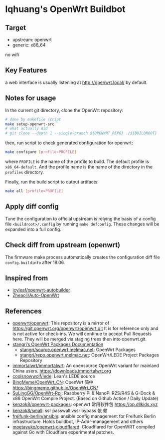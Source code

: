 # lqhuang's OpenWrt Buildbot

## Target

- upstream: openwrt
- generic: x86_64

no wifi

## Key Features

a web interface is usually listening at http://openwrt.local/ by default.

## Notes for usage

In the current git directory, clone the OpenWrt repository:

```sh
# done by makefile script
make setup-openwrt-src
# what actually did
# git clone --depth 1 --single-branch ${OPENWRT_REPO} ./${BUILDROOT}
```

then, run script to check generated configuration for openwrt:

```sh
make configure [profile=PROFILE]
```

where `PROFILE` is the name of the profile to build. The default profile is `x86_64-default`.
And the profile name is the name of the directory in the `profiles` directory.

Finally, run the build script to output artifacts:

```sh
make all [profile=PROFILE]
```

## Apply diff config

Tune the configuration to official upstream is relying the basis of a config
file `<buildroot>/.config` by running `make defconfig`. These changes will be
expanded into a full config.

## Check diff from upstream (openwrt)

The firmware make process automatically creates the configuration diff file
`config.buildinfo` after 18.06.

## Inspired from

- [icyleaf/openwrt-autobuilder](https://github.com/icyleaf/openwrt-autobuilder)
- [Zheaoli/Auto-OpenWrt](https://github.com/Zheaoli/Auto-OpenWrt)

## References

- [openwrt/openwrt](https://github.com/openwrt/openwrt): This repository is a
  mirror of https://git.openwrt.org/openwrt/openwrt.git It is for reference only
  and is not active for check-ins. We will continue to accept Pull Requests
  here. They will be merged via staging trees then into openwrt.git.
- [stangri’s OpenWrt Packages Documentation](https://docs.openwrt.melmac.net/)
  - [stangri/source.openwrt.melmac.net](https://github.com/stangri/source.openwrt.melmac.net):
    OpenWrt Packages
  - [stangri/repo.openwrt.melmac.net](https://github.com/stangri/repo.openwrt.melmac.net):
    OpenWrt/LEDE Project Packages Repository
- [immortalwrt/immortalwrt](https://github.com/immortalwrt/immortalwrt): An
  opensource OpenWrt variant for mainland China users.
  <https://downloads.immortalwrt.org>
- [coolsnowwolf/lede](https://github.com/coolsnowwolf/lede): Lean's LEDE source
- [BingMeme/OpenWrt_CN](https://github.com/BingMeme/OpenWrt_CN): OpenWrt 简中
  <https://bingmeme.github.io/OpenWrt_CN/>
- [SuLingGG/OpenWrt-Rpi](https://github.com/SuLingGG/OpenWrt-Rpi): Raspberry Pi
  & NanoPi R2S/R4S & G-Dock & x86 OpenWrt Compile Project. (Based on Github
  Action / Daily Update)
- [kenzok8/openwrt-packages](https://github.com/kenzok8/openwrt-packages):
  openwrt 常用软件包 <https://op.dllkids.xyz>
- [kenzok8/small](https://github.com/kenzok8/small): ssr passwall vssr bypass 依
  赖
- [freifunk-berlin/ansible](https://github.com/freifunk-berlin/ansible): ansible
  config management for Freifunk Berlin infrastructure. Holds buildbot,
  IP-Addr-management and others
- [moetayuko/openwrt-cloudflared](https://github.com/moetayuko/openwrt-cloudflared): Cloudflared for OpenWRT compiled against Go with Cloudflare experimental patches.
